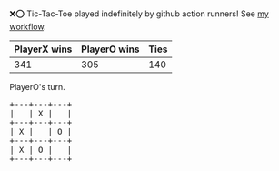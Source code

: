 :x::o: Tic-Tac-Toe played indefinitely by github action runners! See [my workflow](.github/workflows/play.yaml).

|PlayerX wins|PlayerO wins|Ties|
|-|-|-|
|341|305|140|

PlayerO's turn.

<pre>
+---+---+---+
|   | X |   |
+---+---+---+
| X |   | O |
+---+---+---+
| X | O |   |
+---+---+---+
</pre>
